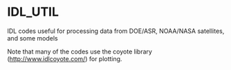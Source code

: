 # IDL_UTIL
IDL codes useful for processing data from DOE/ASR, NOAA/NASA satellites, and some models 

Note that many of the codes use the coyote library (http://www.idlcoyote.com/) for plotting. 
